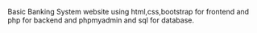 Basic Banking System website using html,css,bootstrap for frontend and php for backend and phpmyadmin and sql for database.
